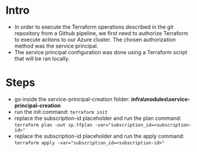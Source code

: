 # Intro
- In order to execute the Terraform operations described in the git repository from a Github pipeline, we first need to authorize Terraform to execute actions to our Azure cluster. The chosen authorization method was the service principal.
- The service principal configuration was done using a Terraform script that will be ran locally.

# Steps
- go inside the service-principal-creation folder: **infra\modules\service-principal-creation**
- run the init command: ```terraform init```
- replace the subscription-id placeholder and run the plan command: ```terraform plan -out sp.tfplan -var="subscription_id=<subscription-id>"```
- replace the subscription-id placeholder and run the apply command: ```terraform apply -var="subscription_id=<subscription-id>"```